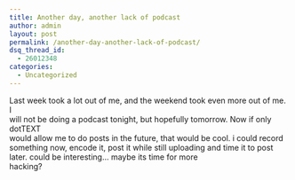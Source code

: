 ```yaml
---
title: Another day, another lack of podcast
author: admin
layout: post
permalink: /another-day-another-lack-of-podcast/
dsq_thread_id:
  - 26012348
categories:
  - Uncategorized
---
```

Last week took a lot out of me, and the weekend took even more out of me. I  
will not be doing a podcast tonight, but hopefully tomorrow. Now if only dotTEXT  
would allow me to do posts in the future, that would be cool. i could record  
something now, encode it, post it while still uploading and time it to post  
later. could be interesting&#8230; maybe its time for more  
hacking?